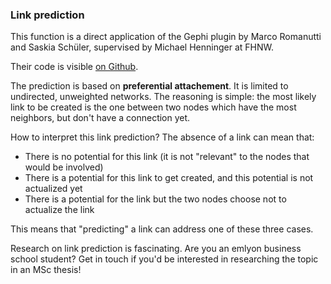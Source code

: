 ### Link prediction

This function is a direct application of the Gephi plugin by Marco Romanutti and Saskia Schüler, supervised by Michael Henninger at FHNW.

Their code is visible [on Github](https://github.com/romanutti/gephi-plugins/tree/master/modules/LinkPrediction).

The prediction is based on __preferential attachement__. It is limited to undirected, unweighted networks. The reasoning is simple: the most likely link to be created is the one between two nodes which have the most neighbors, but don't have a connection yet.

How to interpret this link prediction? The absence of a link can mean that:

* There is no potential for this link (it is not "relevant" to the nodes that would be involved)
* There is a potential for this link to get created, and this potential is not actualized yet 
* There is a potential for the link but the two nodes choose not to actualize the link

This means that "predicting" a link can address one of these three cases.

Research on link prediction is fascinating. Are you an emlyon business school student? Get in touch if you'd be interested in researching the topic in an MSc thesis! 
